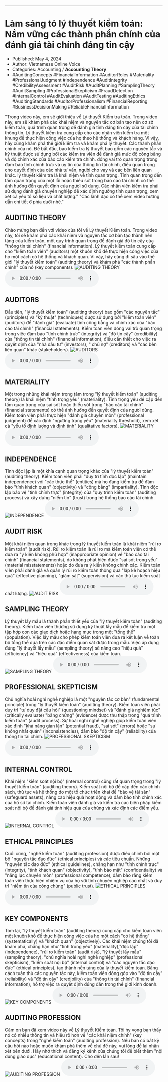 
---

# Làm sáng tỏ lý thuyết kiểm toán: Nắm vững các thành phần chính của đánh giá tài chính đáng tin cậy

- Published: May 4, 2024
- Author: Vietnamese Online Voice
- Categories: Accounting / **Accounting Theory**
- #AuditingConcepts #FinancialInformation #AuditorRoles #Materiality #ProfessionalJudgment #Independence #AuditIntegrity #CredibilityAssessment #AuditRisk #AuditPlanning #SamplingTheory #AuditSampling #ProfessionalSkepticism #FraudDetection #InternalControl #AuditEvaluation #AuditTesting #AuditingEthics #AuditingStandards #AuditorProfessionalism #FinancialReporting #BusinessDecisionMaking #ReliableFinancialInformation

"Trong video này, em sẽ giới thiệu về Lý thuyết Kiểm tra toán. Trong video này, em sẽ khám phá các khái niệm và nguyên tắc cơ bản tạo nên cơ sở kiểm toán, quá trình quan trọng để đánh giá tính đáng tin cậy của tài chính thông tin. Lý thuyết kiểm tra cung cấp cho các nhân viên kiểm tra một khung để thực hiện công việc của họ theo hệ thống và khách hàng. Vì vậy, hãy cùng khám phá thế giới kiểm tra và khám phá lý thuyết. Các thành phần chính của nó. Để bắt đầu, bao kiểm tra lý thuyết bao gồm các nguyên tắc và kỹ thuật được sử dụng bởi các kiểm tra viên để đánh giá mức độ công bằng và độ chính xác của báo cáo kiểm tra chính. đóng vai trò quan trọng trong đảm bảo tính chính trực và uy tín của thông tin tài chính, điều quan trọng cho quyết định của các nhà tư vấn, người cho vay và các bên liên quan khác. lý thuyết kiểm tra là khái niệm về tính quan trọng. Tính quan trọng đến tầm quan trọng của một lỗi hoặc thiếu sót trong báo cáo tài chính có thể ảnh hưởng đến quyết định của người sử dụng. Các nhân viên kiểm tra phải sử dụng đánh giá chuyên nghiệp để xác định ngưỡng tính quan trọng, xem xét cả yếu tố số liệu và chất lượng." "Các lãnh đạo có thể xem video hướng dẫn chi tiết ở phía dưới nhé."


## AUDITING THEORY

Chào mừng bạn đến với video của tôi về Lý thuyết Kiểm toán. Trong video này, tôi sẽ khám phá các khái niệm và nguyên tắc cơ bản tạo thành nền tảng của kiểm toán, một quy trình quan trọng để đánh giá độ tin cậy của "thông tin tài chính" (financial information). Lý thuyết kiểm toán cung cấp cho "kiểm toán viên" (auditors) một khuôn khổ để thực hiện công việc của họ một cách có hệ thống và khách quan. Vì vậy, hãy cùng đi sâu vào thế giới "lý thuyết kiểm toán" (auditing theory) và khám phá "các thành phần chính" của nó (key components).
![AUDITING THEORY](https://http-archiver-apis-production-80.schnworks.com/storage/images/transitions/2024-05-04/transition-20463912-Montserrat-Medium-880E4F.jpg)
<audio controls>
    <source src="https://http-archiver-apis-production-80.schnworks.com/storage/storage/audio/file-44666340020.mp3" type="audio/mpeg">
</audio>



## AUDITORS

Đầu tiên, "lý thuyết kiểm toán" (auditing theory) bao gồm "các nguyên tắc" (principles) và "kỹ thuật" (techniques) được sử dụng bởi "kiểm toán viên" (auditors) để "đánh giá" (evaluate) tính công bằng và chính xác của "báo cáo tài chính" (financial statements). Kiểm toán viên đóng vai trò quan trọng trong việc đảm bảo "tính chính trực" (integrity) và "độ tin cậy" (credibility) của "thông tin tài chính" (financial information), điều cần thiết cho việc ra quyết định của "nhà đầu tư" (investors), " chủ nợ" (creditors) và "các bên liên quan" khác (stakeholders).
![AUDITORS](https://http-archiver-apis-production-80.schnworks.com/storage/images/transitions/2024-05-04/transition--4819798373-Montserrat-Regular-9C27B0.jpg)
<audio controls>
    <source src="https://http-archiver-apis-production-80.schnworks.com/storage/storage/audio/file-9681100859.mp3" type="audio/mpeg">
</audio>



## MATERIALITY

Một trong những khái niệm trọng tâm trong "lý thuyết kiểm toán" (auditing theory) là khái niệm "tính trọng yếu" (materiality). Tính trọng yếu đề cập đến tầm quan trọng của sai sót hoặc thiếu sót trong "báo cáo tài chính" (financial statements) có thể ảnh hưởng đến quyết định của người dùng. Kiểm toán viên phải thực hiện "đánh giá chuyên môn" (professional judgment) để xác định "ngưỡng trọng yếu" (materiality threshold), xem xét cả "yếu tố định lượng và định tính" (qualitative factors).
![MATERIALITY](https://http-archiver-apis-production-80.schnworks.com/storage/images/transitions/2024-05-04/transition-9686381735-Montserrat-Regular-4A148C.jpg)
<audio controls>
    <source src="https://http-archiver-apis-production-80.schnworks.com/storage/storage/audio/file-34083033489.mp3" type="audio/mpeg">
</audio>



## INDEPENDENCE

Tính độc lập là một khía cạnh quan trọng khác của "lý thuyết kiểm toán" (auditing theory). Kiểm toán viên phải "duy trì tính độc lập" (maintain independence) với "các thực thể" (entities) mà họ đang kiểm tra để đảm bảo "tính khách quan" (objectivity) và "công bằng" (impartiality). Tính độc lập bảo vệ "tính chính trực" (integrity) của "quy trình kiểm toán" (auditing process) và xây dựng "niềm tin" (trust) trong hệ thống báo cáo tài chính.
![INDEPENDENCE](https://http-archiver-apis-production-80.schnworks.com/storage/images/transitions/2024-05-04/transition--32230784056-Montserrat-Thin-7B1FA2.jpg)
<audio controls>
    <source src="https://http-archiver-apis-production-80.schnworks.com/storage/storage/audio/file-33823879999.mp3" type="audio/mpeg">
</audio>



## AUDIT RISK

Một khái niệm quan trọng khác trong lý thuyết kiểm toán là khái niệm "rủi ro kiểm toán" (audit risk). Rủi ro kiểm toán là rủi ro mà kiểm toán viên có thể đưa ra "ý kiến ​​không phù hợp" (inappropriate opinion) về "báo cáo tài chính" (financial statements), do không phát hiện được "sai sót trọng yếu" (material misstatements) hoặc do đưa ra ý kiến ​​không chính xác. Kiểm toán viên phải đánh giá và quản lý rủi ro kiểm toán thông qua "lập kế hoạch hiệu quả" (effective planning), "giám sát" (supervision) và các thủ tục kiểm soát chất lượng.
![AUDIT RISK](https://http-archiver-apis-production-80.schnworks.com/storage/images/transitions/2024-05-04/transition-14903294850-Montserrat-SemiBold-303F9F.jpg)
<audio controls>
    <source src="https://http-archiver-apis-production-80.schnworks.com/storage/storage/audio/file-21374170057.mp3" type="audio/mpeg">
</audio>



## SAMPLING THEORY

Lý thuyết lấy mẫu là thành phần thiết yếu của "lý thuyết kiểm toán" (auditing theory). Kiểm toán viên thường sử dụng kỹ thuật lấy mẫu để kiểm tra một tập hợp con các giao dịch hoặc hạng mục trong một "tổng thể" (population). Việc lấy mẫu cho phép kiểm toán viên đưa ra kết luận về toàn bộ tổng thể dựa trên các đặc điểm quan sát được trong mẫu. Việc áp dụng đúng "lý thuyết lấy mẫu" (sampling theory) sẽ nâng cao "hiệu quả" (efficiency) và "hiệu quả" (effectiveness) của kiểm toán.
![SAMPLING THEORY](https://http-archiver-apis-production-80.schnworks.com/storage/images/transitions/2024-05-04/transition--10781000456-Montserrat-Bold-9C27B0.jpg)
<audio controls>
    <source src="https://http-archiver-apis-production-80.schnworks.com/storage/storage/audio/file-42554820246.mp3" type="audio/mpeg">
</audio>



## PROFESSIONAL SKEPTICISM

Chủ nghĩa hoài nghi nghề nghiệp là một "nguyên tắc cơ bản" (fundamental principle) trong "lý thuyết kiểm toán" (auditing theory). Kiểm toán viên phải duy trì "tư duy đặt câu hỏi" (questioning mindset) và "đánh giá nghiêm túc" (critically evaluate) "bằng chứng" (evidence) được thu thập trong "quá trình kiểm toán" (audit process). Sự hoài nghi nghề nghiệp giúp kiểm toán viên xác định "khả năng gian lận" (potential fraud), "sai sót" (errors) hoặc "sự không nhất quán" (inconsistencies), đảm bảo "độ tin cậy" (reliability) của thông tin tài chính.
![PROFESSIONAL SKEPTICISM](https://http-archiver-apis-production-80.schnworks.com/storage/images/transitions/2024-05-04/transition--10650879462-Montserrat-Regular-4A148C.jpg)
<audio controls>
    <source src="https://http-archiver-apis-production-80.schnworks.com/storage/storage/audio/file-11577341263.mp3" type="audio/mpeg">
</audio>



## INTERNAL CONTROL

Khái niệm "kiểm soát nội bộ" (internal control) cũng rất quan trọng trong "lý thuyết kiểm toán" (auditing theory). Kiểm soát nội bộ đề cập đến các chính sách, thủ tục và hệ thống do một tổ chức triển khai để "bảo vệ tài sản" (safeguard assets), nâng cao hiệu quả hoạt động và đảm bảo tính chính xác của hồ sơ tài chính. Kiểm toán viên đánh giá và kiểm tra các biện pháp kiểm soát nội bộ để đánh giá tính hiệu quả của chúng và xác định các điểm yếu.
![INTERNAL CONTROL](https://http-archiver-apis-production-80.schnworks.com/storage/images/transitions/2024-05-04/transition--3075745377-Montserrat-Bold-303F9F.jpg)
<audio controls>
    <source src="https://http-archiver-apis-production-80.schnworks.com/storage/storage/audio/file-770088118.mp3" type="audio/mpeg">
</audio>



## ETHICAL PRINCIPLES

Cuối cùng, "nghề kiểm toán" (auditing profession) được điều chỉnh bởi một bộ "nguyên tắc đạo đức" (ethical principles) và các tiêu chuẩn. Những "nguyên tắc đạo đức" (ethical guidelines), chẳng hạn như "tính chính trực" (integrity), "tính khách quan" (objectivity), "tính bảo mật" (confidentiality) và "năng lực chuyên môn" (professional competence), đảm bảo rằng kiểm toán viên thực hiện nhiệm vụ của họ với tính chuyên nghiệp cao nhất và duy trì "niềm tin của công chúng" (public trust).
![ETHICAL PRINCIPLES](https://http-archiver-apis-production-80.schnworks.com/storage/images/transitions/2024-05-04/transition--9535467877-Montserrat-Black-880E4F.jpg)
<audio controls>
    <source src="https://http-archiver-apis-production-80.schnworks.com/storage/storage/audio/file-15134669609.mp3" type="audio/mpeg">
</audio>



## KEY COMPONENTS

Tóm lại, "lý thuyết kiểm toán" (auditing theory) cung cấp cho kiểm toán viên một khuôn khổ để thực hiện công việc của họ một cách "có hệ thống" (systematically) và "khách quan" (objectively). Các khái niệm chúng tôi đã khám phá, chẳng hạn như "tính trọng yếu" (materiality), ​​"độc lập" (independence), "rủi ro kiểm toán" (audit risk), "lý thuyết lấy mẫu" (sampling theory), "chủ nghĩa hoài nghi nghề nghiệp" (professional skepticism), "kiểm soát nội bộ" (internal control) và "các nguyên tắc đạo đức" (ethical principles), tạo thành nền tảng của lý thuyết kiểm toán. Bằng cách tuân thủ các nguyên tắc này, kiểm toán viên đóng góp vào "độ tin cậy" (reliability) và "độ tin cậy" (credibility) của "thông tin tài chính" (financial information), hỗ trợ việc ra quyết định đúng đắn trong thế giới kinh doanh.
![KEY COMPONENTS](https://http-archiver-apis-production-80.schnworks.com/storage/images/transitions/2024-05-04/transition-26982835666-Montserrat-SemiBold-9C27B0.jpg)
<audio controls>
    <source src="https://http-archiver-apis-production-80.schnworks.com/storage/storage/audio/file-49043271106.mp3" type="audio/mpeg">
</audio>



## AUDITING PROFESSION

Cảm ơn bạn đã xem video này về Lý thuyết Kiểm toán. Tôi hy vọng bạn thấy nó có nhiều thông tin và hiểu rõ hơn về "các khái niệm chính" (key concepts) trong "nghề kiểm toán" (auditing profession). Nếu bạn có bất kỳ câu hỏi nào hoặc muốn khám phá thêm về chủ đề này, vui lòng để lại nhận xét bên dưới. Hãy nhớ thích và đăng ký kênh của chúng tôi để biết thêm "nội dung giáo dục" (educational content). Cho đến lần sau!
![AUDITING PROFESSION](https://http-archiver-apis-production-80.schnworks.com/storage/images/transitions/2024-05-04/transition-27465171185-Montserrat-SemiBold-283593.jpg)
<audio controls>
    <source src="https://http-archiver-apis-production-80.schnworks.com/storage/storage/audio/file-3787641521.mp3" type="audio/mpeg">
</audio>

